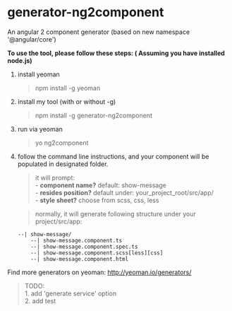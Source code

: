 # generator-ng2component
An angular 2 component generator (based on new namespace '@angular/core')

**To use the tool, please follow these steps: ( Assuming you have installed node.js)**

1. install yeoman
    > npm install -g yeoman
    
2. install my tool (with or without -g)
    > npm install -g generator-ng2component
    
3. run via yeoman
    > yo ng2component
    
4. follow the command line instructions, and your component will be populated in designated folder.
    > it will prompt:  
        - **component name?** default: show-message  
        - **resides position?** default under: your_project_root/src/app/  
        - **style sheet?** choose from scss, css, less  

    > normally, it will generate following structure under your project/src/app:

    ```
    --| show-message/
        --| show-message.component.ts
        --| show-message.component.spec.ts
        --| show-message.component.scss[less][css]
        --| show-message.component.html
    ```

Find more generators on yeoman: http://yeoman.io/generators/

> TODO:  
    1. add 'generate service' option  
    2. add test  
